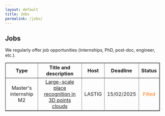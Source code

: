 ```yaml
---
layout: default
title: Jobs
permalink: /jobs/
---
```

<h2> Jobs</h2>
<p>We regularly offer job opportunities (internships, PhD, post-doc, engineer, etc.).</p>

<table width="90%" border="1" cellpadding="8" style="text-align: center; vertical-align: middle;">
<tr>
    <th>Type</th>
    <th>Title and description</th>
    <th>Host</th>
    <th>Deadline</th>
    <th>Status</th>
</tr>
<tr>
	<td>Master's internship M2</td>
	<td><a href="../docs/sujet_stage_2025-Loc3D-ext-EN.pdf" target=new>Large-scale place recognition in 3D points clouds</a></td>
	<td>LASTIG</td>
	<td>15/02/2025</td>
	<td><span style="color: #fe7211;">Filled</span></td>
</tr>
<table>
